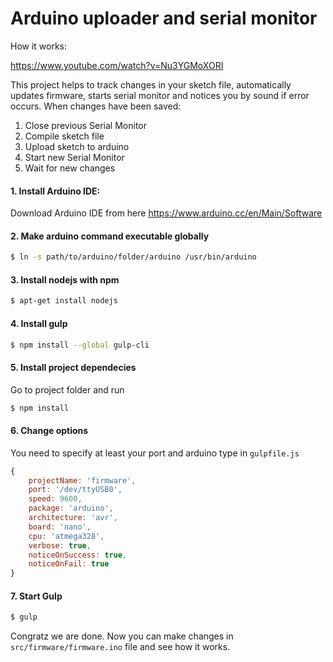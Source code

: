 # Arduino uploader and serial monitor
How it works:

https://www.youtube.com/watch?v=Nu3YGMoXORI

This project helps to track changes in your sketch file, automatically updates firmware, starts serial monitor and notices you by sound if error occurs. When changes have been saved:

 1. Close previous Serial Monitor
 2. Compile sketch file
 3. Upload sketch to arduino
 4. Start new Serial Monitor
 5. Wait for new changes


#### 1. Install Arduino IDE:

Download Arduino IDE from here https://www.arduino.cc/en/Main/Software

#### 2. Make arduino command executable globally

```sh
$ ln -s path/to/arduino/folder/arduino /usr/bin/arduino
```

#### 3. Install nodejs with npm

```sh
$ apt-get install nodejs
```

#### 4. Install gulp

```sh
$ npm install --global gulp-cli
```

#### 5. Install project dependecies

Go to project folder and run 

```sh
$ npm install
```

#### 6. Change options

You need to specify at least your port and arduino type in `gulpfile.js`

```js
{
    projectName: 'firmware',
    port: '/dev/ttyUSB0',
    speed: 9600,
    package: 'arduino',
    architecture: 'avr',
    board: 'nano',
    cpu: 'atmega328',
    verbose: true,
    noticeOnSuccess: true,
    noticeOnFail: true
}
```

#### 7. Start Gulp 

```sh
$ gulp
```

Congratz we are done. Now you can make changes in `src/firmware/firmware.ino` file and see how it works.
